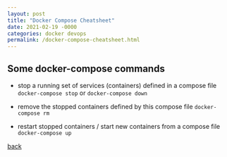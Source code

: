 ```yaml
---
layout: post
title: "Docker Compose Cheatsheet"
date: 2021-02-19 -0000
categories: docker devops
permalink: /docker-compose-cheatsheet.html
---
```


## Some docker-compose commands

- stop a running set of services (containers) defined in a compose file
`docker-compose stop` or `docker-compose down`

- remove the stopped containers defined by this compose file
`docker-compose rm`

- restart stopped containers / start new containers from a compose file
`docker-compose up`

[back](./)